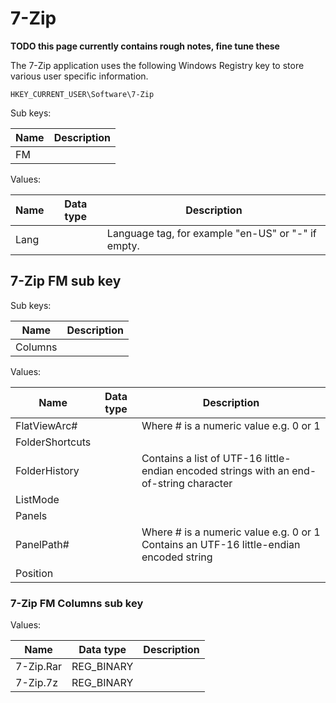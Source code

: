 # 7-Zip

**TODO this page currently contains rough notes, fine tune these**

The 7-Zip application uses the following Windows Registry key to store various
user specific information.

```
HKEY_CURRENT_USER\Software\7-Zip
```

Sub keys:

Name | Description
--- | ---
FM |

Values:

Name | Data type | Description
--- | --- | ---
Lang | | Language tag, for example "en-US" or "-" if empty.

## 7-Zip FM sub key

Sub keys:

Name | Description
--- | ---
Columns |

Values:

Name | Data type | Description
--- | --- | ---
FlatViewArc# | | Where # is a numeric value e.g. 0 or 1
FolderShortcuts | |
FolderHistory | | Contains a list of UTF-16 little-endian encoded strings with an end-of-string character
ListMode | |
Panels | |
PanelPath# | | Where # is a numeric value e.g. 0 or 1 <br> Contains an UTF-16 little-endian encoded string
Position | |

### 7-Zip FM Columns sub key

Values:

Name | Data type | Description
--- | --- | ---
7-Zip.Rar | REG_BINARY |
7-Zip.7z | REG_BINARY |

